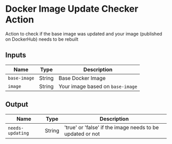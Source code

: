 # Docker Image Update Checker Action

Action to check if the base image was updated and your image (published on DockerHub) needs to be rebuilt


## Inputs

| Name                | Type     | Description                        |
|---------------------|----------|------------------------------------|
| `base-image`        | String   | Base Docker Image                  |
| `image`             | String   | Your image based on `base-image`   |


## Output

| Name            | Type    | Description                                               |
|-----------------|---------|-----------------------------------------------------------|
| `needs-updating`| String  | 'true' or 'false' if the image needs to be updated or not |
